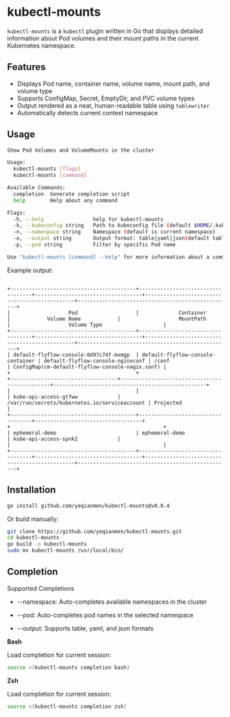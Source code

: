 # kubectl-mounts

`kubectl-mounts` is a `kubectl` plugin written in Go that displays detailed information about Pod volumes and their mount paths in the current Kubernetes namespace.

## Features

- Displays Pod name, container name, volume name, mount path, and volume type
- Supports ConfigMap, Secret, EmptyDir, and PVC volume types
- Output rendered as a neat, human-readable table using `tablewriter`
- Automatically detects current context namespace

## Usage

```bash
Show Pod Volumes and VolumeMounts in the cluster

Usage:
  kubectl-mounts [flags]
  kubectl-mounts [command]

Available Commands:
  completion  Generate completion script
  help        Help about any command

Flags:
  -h, --help                help for kubectl-mounts
  -k, --kubeconfig string   Path to kubeconfig file (default $HOME/.kube/config)
  -n, --namespace string    Namespace (default is current namespace)
  -o, --output string       Output format: table|yaml|json(default table)
  -p, --pod string          Filter by specific Pod name

Use "kubectl-mounts [command] --help" for more information about a command.

```
Example output:

```pgsql

+-----------------------------------------+-----------------------------------+-----------------------------------+-----------------------------------------------+--------------------------------------------------+
|                   Pod                   |             Container             |            Volume Name            |                   MountPath                   |                   Volume Type                    |
+-----------------------------------------+-----------------------------------+-----------------------------------+-----------------------------------------------+--------------------------------------------------+
| default-flyflow-console-8d97c74f-mxmgp  | default-flyflow-console-container | default-flyflow-console-nginxconf | /conf                                         | ConfigMap(cm-default-flyflow-console-nagix.conf) |
+                                         +                                   +-----------------------------------+-----------------------------------------------+--------------------------------------------------+
|                                         |                                   | kube-api-access-gtfww             | /var/run/secrets/kubernetes.io/serviceaccount | Projected                                        |
+-----------------------------------------+-----------------------------------+-----------------------------------+                                               +                                                  +
| ephemeral-demo                          | ephemeral-demo                    | kube-api-access-spnk2             |                                               |                                                  |
+-----------------------------------------+-----------------------------------+-----------------------------------+-----------------------------------------------+--------------------------------------------------+                                         
```
## Installation
```bash
go install github.com/yeqianmen/kubectl-mounts@v0.0.4
```
Or build manually:

```bash
git clone https://github.com/yeqianmen/kubectl-mounts.git
cd kubectl-mounts
go build -o kubectl-mounts
sudo mv kubectl-mounts /usr/local/bin/
```
## Completion

Supported Completions
- --namespace: Auto-completes available namespaces in the cluster

- --pod: Auto-completes pod names in the selected namespace

- --output: Supports table, yaml, and json formats
 
**Bash**

Load completion for current session:
```bash
source <(kubectl-mounts completion bash)
```
**Zsh**

Load completion for current session:
```bash
source <(kubectl-mounts completion zsh)
```

